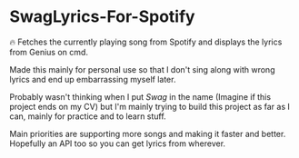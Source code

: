 # SwagLyrics-For-Spotify
:fire: Fetches the currently playing song from Spotify and displays the lyrics from Genius on cmd.

Made this mainly for personal use so that I don't sing along with wrong lyrics and end up embarrassing myself later.


Probably wasn't thinking when I put _Swag_ in the name (Imagine if this project ends on my CV) but I'm mainly trying to build this project as far as I can, mainly for practice and to learn stuff.

Main priorities are supporting more songs and making it faster and better. Hopefully an API too so you can get lyrics from wherever.
